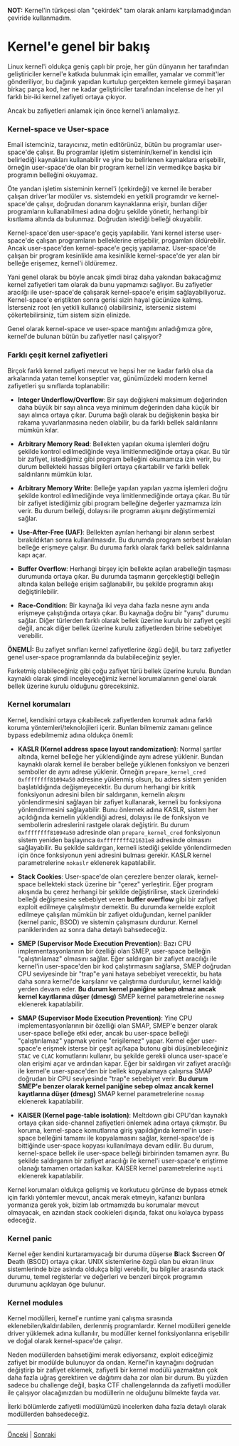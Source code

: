 **NOT:** Kernel'in türkçesi olan "çekirdek" tam olarak anlamı karşılamadığından çeviride kullanmadım.

# Kernel'e genel bir bakış
Linux kernel'i oldukça geniş çaplı bir proje, her gün dünyanın her tarafından geliştiriciler 
kernel'e katkıda bulunmak için emailler, yamalar ve commit'ler gönderiliyor, bu dağınık yapıdan 
kurtulup gerçekten kernele girmeyi başaran birkaç parça kod, her ne kadar geliştiriciler tarafından 
incelense de her yıl farklı bir-iki kernel zafiyeti ortaya çıkıyor.

Ancak bu zafiyetleri anlamak için önce kernel'i anlamalıyız. 

### Kernel-space ve User-space
Email istemciniz, tarayıcınız, metin editörünüz, bütün bu programlar user-space'de çalışır.
Bu programlar işletim sisteminin/kernel'in kendisi için belirlediği kaynakları kullanabilir ve yine 
bu belirlenen kaynaklara erişebilir, örneğin user-space'de olan bir program kernel izin vermedikçe 
başka bir programın belleğini okuyamaz.

Öte yandan işletim sisteminin kernel'i (çekirdeği) ve kernel ile beraber çalışan driver'lar modüler vs. 
sistemdeki en yetkili programdır ve kernel-space'de çalışır, doğrudan donanım kaynaklarına erişir,
bunları diğer programların kullanabilmesi adına doğru şekilde yönetir, herhangi bir kısıtlama 
altında da bulunmaz. Doğrudan istediği belleği okuyabilir.

Kernel-space'den user-space'e geçiş yapılabilir. Yani kernel isterse user-space'de çalışan 
programların belleklerine erişebilir, progamları öldürebilir. Ancak user-space'den 
kernel-space'e geçiş yapılamaz. User-space'de çalışan bir program kesinlikle ama kesinlikle 
kernel-space'de yer alan bir belleğe erişemez, kernel'i öldüremez. 

Yani genel olarak bu böyle ancak şimdi biraz daha yakından bakacağımız kernel zafiyetleri 
tam olarak da bunu yapmamızı sağlıyor. Bu zafiyetler aracılğı ile user-space'de çalışarak 
kernel-space'e erişim sağlayabiliyoruz. Kernel-space'e eriştikten sonra gerisi sizin hayal 
gücünüze kalmış. İsterseniz root (en yetkili kullanıcı) olabilirsiniz, 
isterseniz sistemi çökertebilirsiniz, tüm sistem sizin elinizde.

Genel olarak kernel-space ve user-space mantığını anladığımıza göre, kernel'de bulunan bütün bu zafiyetler nasıl çalışıyor?

### Farklı çeşit kernel zafiyetleri 
Birçok farklı kernel zafiyeti mevcut ve hepsi her ne kadar farklı olsa da arkalarında yatan
temel konseptler var, günümüzdeki modern kernel zafiyetleri şu sınıflarda toplanabilir:

- **Integer Underflow/Overflow**: Bir sayı değişkeni maksimum değerinden daha büyük bir sayı alınca veya 
minimum değerinden daha küçük bir sayı alınca ortaya çıkar. Duruma bağlı olarak bu değişkenin başka 
bir rakama yuvarlanmasına neden olabilir, bu da farklı bellek saldırılarını mümkün kılar.

- **Arbitrary Memory Read**: Bellekten yapılan okuma işlemleri doğru şekilde kontrol edilmediğinde 
veya limitlenmediğinde ortaya çıkar. Bu tür bir zafiyet, istediğimiz gibi program belleğini okumamıza 
izin verir, bu durum bellekteki hassas bilgileri ortaya çıkartabilir ve farklı bellek saldırılarını 
mümkün kılar.

- **Arbitrary Memory Write**: Belleğe yapılan yapılan yazma işlemleri doğru şekilde kontrol 
edilmediğinde veya limitlenmediğinde ortaya çıkar. Bu tür bir zafiyet istediğimiz gibi program 
belleğine değerler yazmamıza izin verir. Bu durum belleği, dolayısı ile programın akışını 
değiştirmemizi sağlar.

- **Use-After-Free (UAF)**: Bellekten ayrılan herhangi bir alanın serbest bırakıldıktan sonra 
kullanılmasıdır. Bu durumda program serbest bırakılan belleğe erişmeye çalışır. Bu duruma farklı 
olarak farklı bellek saldırılarına kapı açar.

- **Buffer Overflow**: Herhangi birşey için bellekte açılan arabelleğin taşması durumunda ortaya çıkar.
Bu durumda taşmanın gerçekleştiği belleğin altında kalan belleğe erişim sağlanabilir, bu şekilde 
programın akışı değiştirilebilir.

- **Race-Condition**: Bir kaynağa iki veya daha fazla nesne aynı anda erişmeye çalıştığında ortaya çıkar.
Bu kaynağa doğru bir "yarış" durumu sağlar. Diğer türlerden farklı olarak bellek üzerine kurulu bir 
zafiyet çeşiti değil, ancak diğer bellek üzerine kurulu zafiyetlerden birine sebebiyet verebilir.

**ÖNEMLİ:** Bu zafiyet sınıfları kernel zafiyetlerine özgü değil, bu tarz zafiyetler genel user-space
programlarında da bulabileceğiniz şeyler.

Farketmiş olabileceğiniz gibi çoğu zafiyet türü bellek üzerine kurulu. Bundan kaynaklı olarak 
şimdi inceleyeceğimiz kernel korumalarının genel olarak bellek üzerine kurulu olduğunu göreceksiniz.

### Kernel korumaları
Kernel, kendisini ortaya çıkabilecek zafiyetlerden korumak adına farklı koruma yöntemleri/teknolojileri
içerir. Bunları bilmemiz zamanı gelince bypass edebilmemiz adına oldukça önemli:

- **KASLR (Kernel address space layout randomization)**: Normal şartlar altında, kernel belleğe her 
yüklendiğinde aynı adrese yüklenir. Bundan kaynaklı olarak kernel ile beraber belleğe yüklenen 
fonksiyon ve benzeri semboller de aynı adrese yüklenir. Örneğin `prepare_kernel_cred` `0xffffffff81094a50`
adresine yüklenmiş olsun, bu adres sistem yeniden başlatıldığında değişmeyecektir. Bu durum 
herhangi bir kritik fonksiyonun adresini bilen bir saldırganın, kernelin akışını yönlendirmesini
sağlayan bir zafiyet kullanarak, kerneli bu fonksiyona yönlendirmesini sağlayabilir. Bunu önlemek adına 
KASLR, sistem her açıldığında kernelin yüklendiği adresi, dolayısı ile de fonksiyon ve sembollerin 
adreslerini rastgele olarak değiştirir. Bu durum `0xffffffff81094a50` adresinde olan `prepare_kernel_cred`
fonksiyonun sistem yeniden başlayınca `0xffffffff421631e8` adresinde olmasını sağlayabilir. Bu şekilde 
saldırgan, kerneli istediği şekilde yönlendirmeden için önce fonksiyonun yeni adresini bulması gerekir.
KASLR kernel parametrelerine `nokaslr` eklenerek kapatılabilir.

- **Stack Cookies**: User-space'de olan çerezlere benzer olarak, kernel-space bellekteki stack 
üzerine bir "çerez" yerleştirir. Eğer program akışında bu çerez herhangi bir şekilde değiştirilirse,
stack üzerindeki belleği değişmesine sebebiyet veren **buffer overflow** gibi bir zafiyet 
exploit edilmeye çalışılmıştır demektir. Bu durumda kernelde exploit edilmeye çalışılan mümkün 
bir zafiyet olduğundan, kernel panikler (kernel panic, BSOD) ve sistemin çalışmasını durdurur.
Kernel paniklerinden az sonra daha detaylı bahsedeceğiz.

- **SMEP (Supervisor Mode Execution Prevention)**: Bazı CPU implementasyonlarının bir özelliği olan SMEP,
user-space belleğin "çalıştırılamaz" olmasını sağlar. Eğer saldırgan bir zafiyet aracılığı ile kernel'in 
user-space'den bir kod çalıştırmasını sağlarsa, SMEP doğrudan CPU seviyesinde bir "trap"e yani 
hataya sebebiyet verecektir, bu hata daha sonra kernel'de karşılanır ve çalıştırma durdurulur, kernel
kaldığı yerden devam eder. **Bu durum kernel paniğine sebep olmaz ancak kernel kayıtlarına düşer (dmesg)**
SMEP kernel parametrelerine `nosmep` eklenerek kapatılabilir.

- **SMAP (Supervisor Mode Execution Prevention)**: Yine CPU implementasyonlarının bir özelliği olan SMAP,
SMEP'e benzer olarak user-space belleğe etki eder, ancak bu user-space belleği "çalıştırılamaz" yapmak 
yerine "erişilemez" yapar. Kernel eğer user-space'e erişmek isterse bir çeşit aç/kapa butonu gibi 
düşünebileceğiniz `STAC` ve `CLAC` komutlarını kullanır, bu şekilde gerekli olunca user-space'e olan 
erişimi açar ve ardından kapar. Eğer bir saldırgan vir zafiyet aracılığı ile kernel'e user-space'den 
bir bellek kopyalamaya çalışırsa SMAP doğrudan bir CPU seviyesinde "trap"e sebebiyet verir. **Bu durum
SMEP'e benzer olarak kernel paniğine sebep olmaz ancak kernel kayıtlarına düşer (dmesg)**
SMAP kernel parametrelerine `nosmap` eklenerek kapatılabilir.

- **KAISER (Kernel page-table isolation)**: Meltdown gibi CPU'dan kaynaklı ortaya çıkan side-channel
zafiyetleri önlemek adına ortaya çıkmıştır. Bu koruma, kernel-space komutlarına giriş yapıldığında 
kernel'in user-space belleğini tamamı ile kopyalamasını sağlar, kernel-space'de iş bittiğinde user-space 
kopyası kullanılmaya devam edilir. Bu durum, kernel-space bellek ile user-space belleği birbirinden
tamamen ayrır. Bu şekilde saldırganın bir zafiyet aracılığı ile kernel'i user-space'e eriştirme 
olanağı tamamen ortadan kalkar.
KAISER kernel parametrelerine `nopti` eklenerek kapatılabilir.

Kernel korumaları oldukça gelişmiş ve korkutucu görünse de bypass etmek için farklı yöntemler mevcut,
ancak merak etmeyin, kafanızı bunlara yormanıza gerek yok, bizim lab ortmamızda bu korumalar 
mevcut olmayacak, en azından stack cookieleri dışında, fakat onu kolayca bypass edeceğiz.

### Kernel panic
Kernel eğer kendini kurtaramıyacağı bir duruma düşerse **B**lack **S**screen **O**f **D**eath (BSOD)
ortaya çıkar. UNIX sistemlerine özgü olan bu ekran linux sistemlerinde bize aslında oldukça bilgi 
verebilir, bu bilgiler arasında stack durumu, temel registerlar ve değerleri ve benzeri birçok 
programın durumunu açıklayan öge bulunur.

### Kernel modules
Kernel modülleri, kernel'e runtime yani çalışma sırasında eklenebilen/kaldırılabilen, derlenmiş
programlardır. Kernel modülleri genelde driver yüklemek adına kullanılır, bu modüller kernel 
fonksiyonlarına erişebilir ve doğal olarak kernel-space'de çalışır.

Neden modüllerden bahsetiğimi merak ediyorsanız, exploit ediceğimiz zafiyet bir modülde bulunuyor da 
ondan. Kernel'in kaynağını doğrudan değiştirip bir zafiyet eklemek, zafiyetli bir kernel modülü
yazmaktan çok daha fazla uğraş gerektiren ve dağıtımı daha zor olan bir durum. Bu yüzden sadece 
bu challenge değil, başka CTF challengelarında da zafiyetli modüller ile çalışıyor olacağınızdan 
bu modüllerin ne olduğunu bilmekte fayda var.

İlerki bölümlerde zafiyetli modülümüzü incelerken daha fazla detaylı olarak modüllerden bahsedeceğiz.

---
[Önceki](README.md) | [Sonraki](setup.md)

